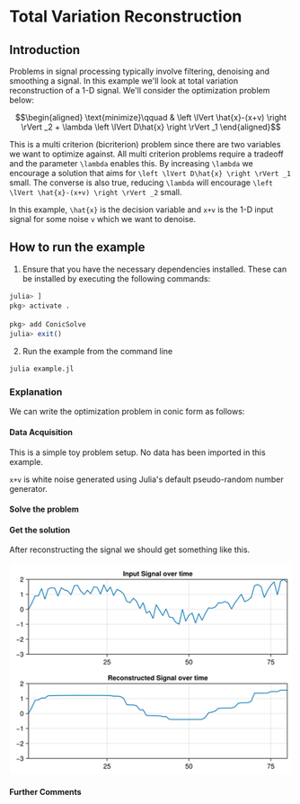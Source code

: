# Total Variation Reconstruction

## Introduction

Problems in signal processing typically involve filtering, denoising and smoothing a signal. In this example we'll look at total variation reconstruction of a 1-D signal. We'll consider the optimization problem below:
```math
\begin{aligned}
\text{minimize}\qquad & \left \lVert \hat{x}-(x+v) \right \rVert _2 + \lambda \left \lVert D\hat{x} \right \rVert _1
\end{aligned}
```
This is a multi criterion (bicriterion) problem since there are two variables we want to optimize against. All multi criterion problems require a tradeoff and the parameter ``\lambda`` enables this. By increasing ``\lambda`` we encourage a solution that aims for ``\left \lVert D\hat{x} \right \rVert _1`` small. The converse is also true, reducing ``\lambda`` will encourage ``\left \lVert \hat{x}-(x+v) \right \rVert _2`` small.

In this example, ``\hat{x}`` is the decision variable and ``x+v`` is the 1-D input signal for some noise ``v`` which we want to denoise.

## How to run the example

1. Ensure that you have the necessary dependencies installed. These can be installed by executing the following commands:
```julia
julia> ]
pkg> activate .

pkg> add ConicSolve
julia> exit()
```

2. Run the example from the command line
```bash
julia example.jl
```

### Explanation

We can write the optimization problem in conic form as follows:
```math
```

#### Data Acquisition
This is a simple toy problem setup. No data has been imported in this example.

``x+v`` is white noise generated using Julia's default pseudo-random number generator.

#### Solve the problem

#### Get the solution
After reconstructing the signal we should get something like this.

![Reconstructed Signal](../assets/totalvariation.png)

#### Further Comments